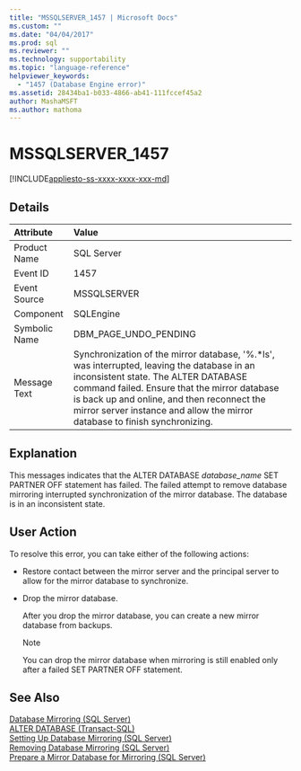 ```yaml
---
title: "MSSQLSERVER_1457 | Microsoft Docs"
ms.custom: ""
ms.date: "04/04/2017"
ms.prod: sql
ms.reviewer: ""
ms.technology: supportability
ms.topic: "language-reference"
helpviewer_keywords: 
  - "1457 (Database Engine error)"
ms.assetid: 28434ba1-b033-4866-ab41-111fccef45a2
author: MashaMSFT
ms.author: mathoma
---
```

# MSSQLSERVER_1457
[!INCLUDE[appliesto-ss-xxxx-xxxx-xxx-md](../../includes/appliesto-ss-xxxx-xxxx-xxx-md.md)]
  
## Details  
  
| Attribute | Value |  
| :-------- | :---- |  
|Product Name|SQL Server|  
|Event ID|1457|  
|Event Source|MSSQLSERVER|  
|Component|SQLEngine|  
|Symbolic Name|DBM_PAGE_UNDO_PENDING|  
|Message Text|Synchronization of the mirror database, '%.*ls', was interrupted, leaving the database in an inconsistent state. The ALTER DATABASE command failed. Ensure that the mirror database is back up and online, and then reconnect the mirror server instance and allow the mirror database to finish synchronizing.|  
  
## Explanation  
This messages indicates that the ALTER DATABASE *database_name* SET PARTNER OFF statement has failed. The failed attempt to remove database mirroring interrupted synchronization of the mirror database. The database is in an inconsistent state.  
  
## User Action  
To resolve this error, you can take either of the following actions:  
  
-   Restore contact between the mirror server and the principal server to allow for the mirror database to synchronize.  
  
-   Drop the mirror database.  
  
    After you drop the mirror database, you can create a new mirror database from backups.  
  
    > [!NOTE]  
    > You can drop the mirror database when mirroring is still enabled only after a failed SET PARTNER OFF statement.  
  
## See Also  
[Database Mirroring &#40;SQL Server&#41;](~/database-engine/database-mirroring/database-mirroring-sql-server.md)  
[ALTER DATABASE &#40;Transact-SQL&#41;](~/t-sql/statements/alter-database-transact-sql-set-options.md)  
[Setting Up Database Mirroring &#40;SQL Server&#41;](~/database-engine/database-mirroring/setting-up-database-mirroring-sql-server.md)  
[Removing Database Mirroring &#40;SQL Server&#41;](~/database-engine/database-mirroring/removing-database-mirroring-sql-server.md)  
[Prepare a Mirror Database for Mirroring &#40;SQL Server&#41;](~/database-engine/database-mirroring/prepare-a-mirror-database-for-mirroring-sql-server.md)  
  
